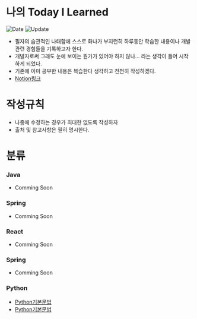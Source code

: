# 나의 Today I Learned
![Date](https://img.shields.io/badge/Start-2024.03.06-red) ![Update](https://img.shields.io/badge/update-2024.03.12-grean)
- 필자의 습관적인 나태함에 스스로 화나가 부지런히 하루동안 학습한 내용이나 개발관련 경험들을 기록하고자 한다.
- 개발자로써 그래도 눈에 보이는 뭔가가 있어야 하지 않나... 라는 생각이 들어 시작하게 되었다. 
- 기존에 이미 공부한 내용은 복습한다 생각하고 천천히 작성하겠다.  
- [Notion링크](https://www.notion.so/37e995a6ae9e49b5b06004d93cb821eb)

# 작성규칙
- 나중에 수정하는 경우가 최대한 없도록 작성하자
- 출처 및 참고사항은 필히 명시한다.

# 분류

### Java
- Comming Soon
### Spring
- Comming Soon
### React
- Comming Soon
### Spring
- Comming Soon
### Python
- [Python기본문법](https://github.com/one-west/TIL/blob/26dc78cd00c14f4e07893b39bd1fc0afdf675f5e/Python/python%20%EA%B8%B0%EB%B3%B8%EB%AC%B8%EB%B2%95.md)
- [Python기본문법](https://github.com/one-west/TIL/blob/main/Python/Python%20%EC%BB%AC%EB%A0%89%EC%85%98(Collection).md)
